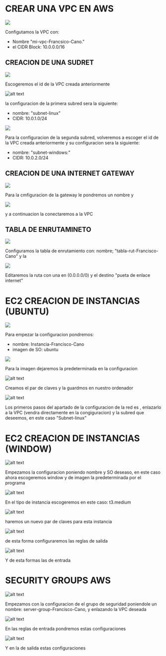 # CREAR UNA VPC EN AWS
![](./imagenes/image.png)

Configutamos la VPC con:
- Nombre "mi-vpc-Francsico-Cano." 
- el CIDR Block: 10.0.0.0/16

## CREACION DE UNA SUDRET
![](./imagenes/nombre-subred.png)

Escogeremos el id de la VPC creada anteriormente

![alt text](./imagenes/config-real.png)

la configuracion de la primera subred sera la siguiente:
- nombre: "subnet-linux"
- CIDR: 10.0.1.0/24


![](./imagenes/config-2.png)

Para la configuracion de la segunda subred, volveremos a escoger el id de la VPC creada anteriormente y su configuracion sera la siguiente:

- nombre: "subnet-windows:"
- CIDR: 10.0.2.0/24

## CREACION DE UNA INTERNET GATEWAY

![](./imagenes/gatwey.png) 

Para la cmfiguracion de la gateway le pondremos un nombre y 

![](./imagenes/vpc-gatwey.png)

y a continuacion la conectaremos a la VPC

## TABLA DE ENRUTAMINETO

![](./imagenes/tablas-rut.png)

Configuramos la tabla de enrutamiento con: 
 nombre; "tabla-rut-Francisco-Cano" y la 
 
![](./imagenes/edit-ruta.png)

Editaremos la ruta con una en (0.0.0.0/0) y el destino "pueta de enlace internet"
 
# EC2 CREACION DE INSTANCIAS (UBUNTU)

![](./imagenes/configuracion-ec2-1.png)

Para empezar la configuracion pondremos:

- nombre: Instancia-Francisco-Cano
- imagen de SO: ubuntu

![](./imagenes/imagen-pred.png)

Para la imagen dejaremos la predeterminada en la configuracion

![alt text](./imagenes/claves.png)

Creamos el par de claves y la guardmos en nuestro ordenador

![alt text](./imagenes/cong-red-2.png)

Los primeros pasos del apartado de la configuracion de la red es , enlazarlo a la VPC (vendra directamente en la congiguracion) y la subred que deseemos, en este caso "Subnet-linux"

# EC2 CREACION DE INSTANCIAS (WINDOW)

![alt text](./imagenes/ecs-window.png)

Empezamos la configuracion poniendo nombre y SO deseaso, en este caso ahora escogeremos window y de imagen la predeterminada por el programa

![alt text](./imagenes/tipo-instancia-window.png)

En el tipo de instancia escogeremos en este caso: t3.medium

![alt text](./imagenes/par-d-clasves-window.png)

haremos un nuevo par de claves para esta instancia

![alt text](./imagenes/salida-window.png)

de esta forma configuraremos las reglas de salida

![alt text](./imagenes/entradaaa.png)

Y de esta formas las de entrada 








# SECURITY GROUPS AWS 

![alt text](./imagenes/config-seguridad.png)

Empezamos con la configuracion de el grupo de seguridad poniendole un nombre: server-group-Francisco-Cano, y enlazando la VPC deseada

![alt text](./imagenes/entrada.png)

En las reglas de entrada pondremos estas configuraciones 

![alt text](./imagenes/salida.png)

Y en la de salida estas configuraciones
























